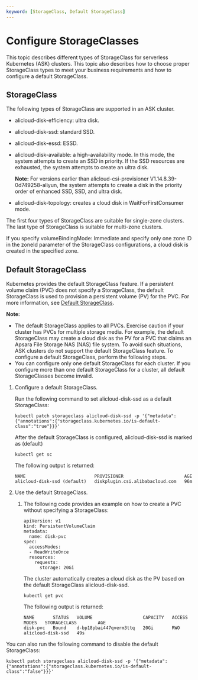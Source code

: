 ```yaml
---
keyword: [StorageClass, Default StorageClass]
---
```


# Configure StorageClasses

This topic describes different types of StorageClass for serverless Kubernetes \(ASK\) clusters. This topic also describes how to choose proper StorageClass types to meet your business requirements and how to configure a default StorageClass.

## StorageClass

The following types of StorageClass are supported in an ASK cluster.

-   alicloud-disk-efficiency: ultra disk.
-   alicloud-disk-ssd: standard SSD.
-   alicloud-disk-essd: ESSD.
-   alicloud-disk-available: a high-availability mode. In this mode, the system attempts to create an SSD in priority. If the SSD resources are exhausted, the system attempts to create an ultra disk.

    **Note:** For versions earlier than alicloud-csi-provisioner V1.14.8.39-0d749258-aliyun, the system attempts to create a disk in the priority order of enhanced SSD, SSD, and ultra disk.

-   alicloud-disk-topology: creates a cloud disk in WaitForFirstConsumer mode.

The first four types of StorageClass are suitable for single-zone clusters. The last type of StorageClass is suitable for multi-zone clusters.

If you specify volumeBindingMode: Immediate and specify only one zone ID in the zoneId parameter of the StorageClass configurations, a cloud disk is created in the specified zone.

## Default StorageClass

Kubernetes provides the default StorageClass feature. If a persistent volume claim \(PVC\) does not specify a StorageClass, the default StorageClass is used to provision a persistent volume \(PV\) for the PVC. For more information, see [Default StorageClass](https://kubernetes.io/docs/tasks/administer-cluster/change-default-storage-class/).

**Note:**

-   The default StorageClass applies to all PVCs. Exercise caution if your cluster has PVCs for multiple storage media. For example, the default StorageClass may create a cloud disk as the PV for a PVC that claims an Apsara File Storage NAS \(NAS\) file system. To avoid such situations, ASK clusters do not support the default StorageClass feature. To configure a default StorageClass, perform the following steps.
-   You can configure only one default StorageClass for each cluster. If you configure more than one default StorageClass for a cluster, all default StorageClasses become invalid.

1.  Configure a default StorageClass.

    Run the following command to set alicloud-disk-ssd as a default StorageClass:

    ```
    kubectl patch storageclass alicloud-disk-ssd -p '{"metadata": {"annotations":{"storageclass.kubernetes.io/is-default-class":"true"}}}'
    ```

    After the default StorageClass is configured, alicloud-disk-ssd is marked as \(default\)

    ```
    kubectl get sc
    ```

    The following output is returned:

    ```
    NAME                          PROVISIONER                       AGE
    alicloud-disk-ssd (default)   diskplugin.csi.alibabacloud.com   96m
    ```

2.  Use the default StroageClass.

    1.  The following code provides an example on how to create a PVC without specifying a StorageClass:

        ```
        apiVersion: v1
        kind: PersistentVolumeClaim
        metadata:
          name: disk-pvc
        spec:
          accessModes:
          - ReadWriteOnce
          resources:
            requests:
              storage: 20Gi
        ```

        The cluster automatically creates a cloud disk as the PV based on the default StorageClass alicloud-disk-ssd.

        ```
        kubectl get pvc
        ```

        The following output is returned:

        ```
        NAME       STATUS   VOLUME                   CAPACITY   ACCESS MODES   STORAGECLASS        AGE
        disk-pvc   Bound    d-bp18pbai447qverm3ttq   20Gi       RWO            alicloud-disk-ssd   49s
        ```


You can also run the following command to disable the default StorageClass:

```
kubectl patch storageclass alicloud-disk-ssd -p '{"metadata": {"annotations":{"storageclass.kubernetes.io/is-default-class":"false"}}}'
```

